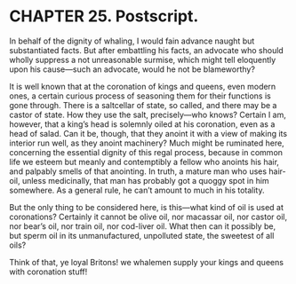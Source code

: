 # CHAPTER 25. Postscript.

In behalf of the dignity of whaling, I would fain advance naught but
substantiated facts. But after embattling his facts, an advocate who should
wholly suppress a not unreasonable surmise, which might tell eloquently upon his
cause—such an advocate, would he not be blameworthy?

It is well known that at the coronation of kings and queens, even modern ones, a
certain curious process of seasoning them for their functions is gone through.
There is a saltcellar of state, so called, and there may be a castor of state.
How they use the salt, precisely—who knows? Certain I am, however, that a king’s
head is solemnly oiled at his coronation, even as a head of salad. Can it be,
though, that they anoint it with a view of making its interior run well, as they
anoint machinery? Much might be ruminated here, concerning the essential dignity
of this regal process, because in common life we esteem but meanly and
contemptibly a fellow who anoints his hair, and palpably smells of that
anointing. In truth, a mature man who uses hair-oil, unless medicinally, that
man has probably got a quoggy spot in him somewhere. As a general rule, he can’t
amount to much in his totality.

But the only thing to be considered here, is this—what kind of oil is used at
coronations? Certainly it cannot be olive oil, nor macassar oil, nor castor oil,
nor bear’s oil, nor train oil, nor cod-liver oil. What then can it possibly be,
but sperm oil in its unmanufactured, unpolluted state, the sweetest of all oils?

Think of that, ye loyal Britons! we whalemen supply your kings and queens with
coronation stuff!
